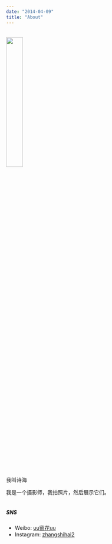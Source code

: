 ```yaml
---
date: "2014-04-09"
title: "About"
---
```

<br>

<img src="/img/about/about.JPG" width="30%" height="30%">
<br><br>
我叫诗海

我是一个摄影师，我拍照片，然后展示它们。
<br><br>

##### SNS
* Weibo: [uu窗花uu](https://weibo.com/u/7811476668)
* Instagram: [zhangshihai2](https://www.instagram.com/zhangshihai2/)